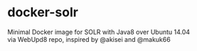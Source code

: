 docker-solr
===================

Minimal Docker image for SOLR with Java8 over Ubuntu 14.04  
via WebUpd8 repo, inspired by @akisei and @makuk66
